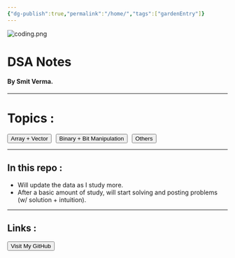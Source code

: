 ```yaml
---
{"dg-publish":true,"permalink":"/home/","tags":["gardenEntry"]}
---
```


![coding.png](/img/user/Attachments/coding.png)
# DSA Notes
#### By Smit Verma.
***
# Topics :

<div style="display: flex; gap: 10px; flex-wrap: wrap;">
  <a href="https://dsanotes-bysmit.vercel.app/elementary/array-vector/" target="_blank"> <button>Array + Vector</button> </a>
  <a href="https://dsanotes-bysmit.vercel.app/elementary/binary-bit-manipulation/" target="_blank"> <button>Binary + Bit Manipulation</button> </a>
  <a href="https://dsanotes-bysmit.vercel.app/elementary/others/" target="_blank"> <button>Others</button> </a>
</div>


***
## In this repo :
- Will update the data as I study more.
- After a basic amount of study, will start solving and posting problems (w/ solution + intuition).
***
## Links :
<a href="https://github.com/smitverma" target="_blank"> <button>Visit My GitHub</button> </a>